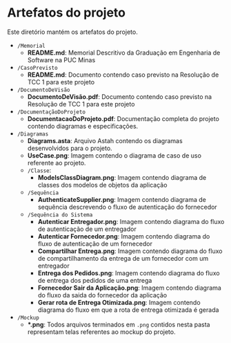 # Artefatos do projeto

Este diretório mantém os artefatos do projeto.

- `/Memorial`
  - **README.md**: Memorial Descritivo da Graduação em Engenharia de Software na PUC Minas
- `/CasoPrevisto`
  - **README.md**: Documento contendo caso previsto na Resolução de TCC 1 para este projeto
- `/DocumentoDeVisão`
  - **DocumentoDeVisão.pdf**: Documento contendo caso previsto na Resolução de TCC 1 para este projeto
- `/DocumentaçãoDoProjeto`
  - **DocumentacaoDoProjeto.pdf**: Documentação completa do projeto contendo diagramas e especificações.
- `/Diagramas`
  - **Diagrams.asta**: Arquivo Astah contendo os diagramas desenvolvidos para o projeto.
  - **UseCase.png**: Imagem contendo o diagrama de caso de uso referente ao projeto.
  - `/Classe`:
    - **ModelsClassDiagram.png**: Imagem contendo diagrama de classes dos modelos de objetos da aplicação
  - `/Sequência`
    - **AuthenticateSupplier.png**: Imagem contendo diagrama de sequência descrevendo o fluxo de autenticação do fornecedor
  - `/Sequência do Sistema`
    - **Autenticar Entregador.png**: Imagem contendo diagrama do fluxo de autenticação de um entregador
    - **Autenticar Fornecedor.png**: Imagem contendo diagrama do fluxo de autenticação de um fornecedor
    - **Compartilhar Entrega.png**: Imagem contendo diagrama do fluxo de compartilhamento da entrega de um fornecedor com um entregador
    - **Entrega dos Pedidos.png**: Imagem contendo diagrama do fluxo de entrega dos pedidos de uma entrega
    - **Fornecedor Sair da Aplicação.png**: Imagem contendo diagrama do fluxo da saida do fornecedor da aplicação
    - **Gerar rota de Entrega Otimizada.png**: Imagem contendo diagrama do fluxo em que a rota de entrega otimizada é gerada
- `/Mockup`
  - **\*.png**: Todos arquivos terminados em `.png` contidos nesta pasta representam telas referentes ao mockup do projeto.
